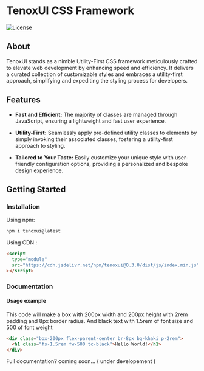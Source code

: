 # TenoxUI CSS Framework

[![License](https://img.shields.io/badge/License-MIT-blue.svg)](https://opensource.org/licenses/MIT)

## About

TenoxUI stands as a nimble Utility-First CSS framework meticulously crafted to elevate web development by enhancing speed and efficiency. It delivers a curated collection of customizable styles and embraces a utility-first approach, simplifying and expediting the styling process for developers.

## Features

- **Fast and Efficient:** The majority of classes are managed through JavaScript, ensuring a lightweight and fast user experience.

- **Utility-First:** Seamlessly apply pre-defined utility classes to elements by simply invoking their associated classes, fostering a utility-first approach to styling.

- **Tailored to Your Taste:** Easily customize your unique style with user-friendly configuration options, providing a personalized and bespoke design experience.

## Getting Started

### Installation

Using npm:

```bash
npm i tenoxui@latest
```

Using CDN :

```html
<script
  type="module"
  src="https://cdn.jsdelivr.net/npm/tenoxui@0.3.0/dist/js/index.min.js"
></script>
```

### Documentation

#### Usage example

This code will make a box with 200px width and 200px height with 2rem padding and 8px border radius. And black text with 1.5rem of font size and 500 of font weight

```html
<div class="box-200px flex-parent-center br-8px bg-khaki p-2rem">
  <h1 class="fs-1.5rem fw-500 tc-black">Hello World!</h1>
</div>
```

Full documentation? coming soon... ( under developement )
